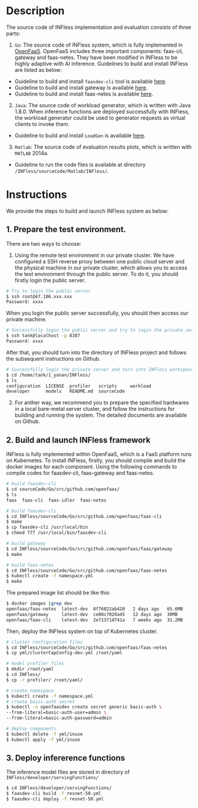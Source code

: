 # Description  
The source code of INFless implementation and evaluation consists of three parts:  

1. `Go`: The source code of INFless system, which is fully implemented in [OpenFaaS](https://docs.openfaas.com/deployment/kubernetes/). OpenFaaS includes three important components: faas-cli, gateway and faas-netes. They have been modified in INFless to be highly adaptive with AI inference. Guidelines to build and install INFless are listed as below:
- Guideline to build and install `faasdev-cli` tool is available  [here](https://github.com/TankLabTJU/INFless/tree/main/sourceCode/Go/src/github.com/openfaas/faas-cli/README.md). 
- Guideline to build and install gateway is available  [here](https://github.com/TankLabTJU/INFless/tree/main/sourceCode/Go/src/github.com/openfaas/faas/gateway/README.md). 
- Guideline to build and install faas-netes is available  [here](https://github.com/TankLabTJU/INFless/tree/main/sourceCode/Go/src/github.com/openfaas/faas-netes/README.md). 
2. `Java`: The source code of workload generator, which is written with Java 1.8.0. When inference functions are deployed successfully with INFless, the workload generator could be used to generator requests as virtual clients to invoke them.
- Guideline to build and install `LoadGen` is available [here](https://github.com/TankLabTJU/INFless/tree/main/sourceCode/Java/LoadGen).
3. `Matlab`: The source code of evaluation results plots, which is written with `MATLAB` 2014a.  
- Guideline to run the code files is available at directory `/INFless/sourceCode/Matlab/INFless/`.


# Instructions
We provide the steps to build and launch INFless system as below:
## 1. Prepare the test environment.
There are two ways to choose:
1. Using the remote test environment in our private cluster. We have configured a SSH reverse proxy between one public cloud server and the physical machine in our private cluster, which allows you to access the test environment through the public server. To do it, you should firstly login the public server.
```bash
# Try to login the public server
$ ssh root@47.106.xxx.xxx
Password: xxxx
```
When you login the public server successfully, you should then  access our private machine.

```bash
# Successfully login the public server and try to login the private server
$ ssh tank@localhost -p 8387
Password: xxxx
```
After that, you should turn into the directory of INFless project and follows the subsequent instructions on Github.
```bash
# Successfully login the private server and turn into INFless workspace
$ cd /home/tank/1_yanan/INFless/ 
$ ls
configuration  LICENSE  profiler   scripts     workload
developer      models   README.md  sourceCode
```
2. For anther way, we recommend you to prepare the specified hardwares in a local bare-metal server cluster, and follow the instructions for building and running the system. The detailed documents are available on Github. 
 
## 2. Build and launch INFless framework
INFless is fully implemented within OpenFaaS, which is a FaaS platform runs on Kubernetes. To install INFless, firstly, you should compile and build the docker images for each component. Using the following commands to compile codes for faasdev-cli, faas-gateway and faas-netes.
``` bash
# build faasdev-cli
$ cd sourceCode/Go/src/github.com/openfaas/
$ ls
faas  faas-cli  faas-idler  faas-netes

# build faasdev-cli
$ cd INFless/sourceCode/Go/src/github.com/openfaas/faas-cli
$ make 
$ cp faasdev-cli /usr/local/bin 
$ chmod 777 /usr/local/bin/faasdev-cli 

# build gateway
$ cd INFless/sourceCode/Go/src/github.com/openfaas/faas/gateway
$ make

# build faas-netes
$ cd INFless/sourceCode/Go/src/github.com/openfaas/faas-netes
$ kubectl create -f namespace.yml
$ make
```
The prepared image list should be like this:
``` bash
$ docker images |grep dev
openfaas/faas-netes  latest-dev  8f76822ab420   2 days ago   65.6MB
openfaas/gateway     latest-dev  ce08c7020a45   12 days ago  30MB
openfaas/faas-cli    latest-dev  2e71371d741a   7 weeks ago  31.2MB
```
Then, deploy the INFless system on top of Kubernetes cluster.
```bash
# cluster configuration files
$ cd INFless/sourceCode/Go/src/github.com/openfaas/faas-netes
$ cp yml/clusterCapConfig-dev.yml /root/yaml

# model profiler files
$ mkdir /root/yaml
$ cd INFless/
$ cp -r profiler/ /root/yaml/

# create namespace
$ kubectl create -f namespace.yml
# create basic-auth secret
$ kubectl -n openfaasdev create secret generic basic-auth \
--from-literal=basic-auth-user=admin \
--from-literal=basic-auth-password=admin

# deploy components
$ kubectl delete -f yml/inuse
$ kubectl apply -f yml/inuse
```

## 3. Deploy infererence functions
The inference model files are stored in directory of `INFless/developer/servingFunctions/`
```bash
$ cd INFless/developer/servingFunctions/
$ faasdev-cli build -f resnet-50.yml
$ faasdev-cli deploy -f resnet-50.yml
```

